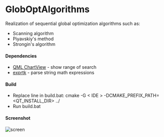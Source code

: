 # GlobOptAlgorithms
Realization of sequential global optimization algorithms such as:
* Scanning algorithm
* Piyavskiy's method
* Strongin's algorithm

#### Dependencies
* [QML ChartView](https://doc.qt.io/qt-5/qml-qtcharts-chartview.html) - show range of search
* [exprtk](https://github.com/ArashPartow/exprtk) - parse string math expressions

#### Build
* Replace line in build.bat: cmake -G < IDE > -DCMAKE_PREFIX_PATH=<QT_INSTALL_DIR> ../
* Run build.bat

#### Screenshot
![screen](https://user-images.githubusercontent.com/23703391/54083068-fe457700-432f-11e9-8e73-3a4a73bdc9b1.png)
